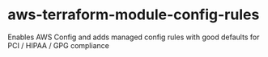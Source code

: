# aws-terraform-module-config-rules
Enables AWS Config and adds managed config rules with good defaults for PCI / HIPAA / GPG compliance
